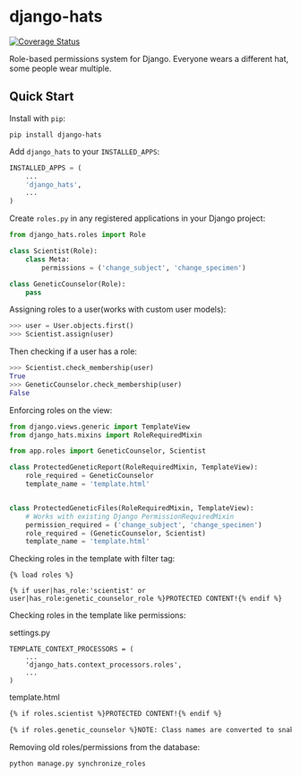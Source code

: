# django-hats
[![Coverage Status](https://coveralls.io/repos/github/GenePeeks/django-hats/badge.svg?branch=master)](https://coveralls.io/github/GenePeeks/django-hats?branch=master)

Role-based permissions system for Django. Everyone wears a different hat, some people wear multiple.

## Quick Start

Install with `pip`:

```
pip install django-hats
```

Add `django_hats` to your `INSTALLED_APPS`:

```python
INSTALLED_APPS = (
    ...
    'django_hats',
    ...
)
```

Create `roles.py` in any registered applications in your Django project:

```python
from django_hats.roles import Role

class Scientist(Role):
    class Meta:
        permissions = ('change_subject', 'change_specimen')

class GeneticCounselor(Role):
    pass
```

Assigning roles to a user(works with custom user models):

```python
>>> user = User.objects.first()
>>> Scientist.assign(user)
```

Then checking if a user has a role:

```python
>>> Scientist.check_membership(user)
True
>>> GeneticCounselor.check_membership(user)
False
```

Enforcing roles on the view:

```python
from django.views.generic import TemplateView
from django_hats.mixins import RoleRequiredMixin

from app.roles import GeneticCounselor, Scientist

class ProtectedGeneticReport(RoleRequiredMixin, TemplateView):
    role_required = GeneticCounselor
    template_name = 'template.html'


class ProtectedGeneticFiles(RoleRequiredMixin, TemplateView):
    # Works with existing Django PermissionRequiredMixin
    permission_required = ('change_subject', 'change_specimen')
    role_required = (GeneticCounselor, Scientist)
    template_name = 'template.html'
```

Checking roles in the template with filter tag:

```
{% load roles %}

{% if user|has_role:'scientist' or user|has_role:genetic_counselor_role %}PROTECTED CONTENT!{% endif %}
```

Checking roles in the template like permissions:

settings.py
```
TEMPLATE_CONTEXT_PROCESSORS = (
    ...
    'django_hats.context_processors.roles',
    ...
)
```

template.html
```html
{% if roles.scientist %}PROTECTED CONTENT!{% endif %}

{% if roles.genetic_counselor %}NOTE: Class names are converted to snake_case if not specified in role.Meta.name{% endif %}
```

Removing old roles/permissions from the database:

```
python manage.py synchronize_roles
```